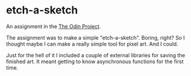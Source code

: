 # etch-a-sketch
An assignment in the [The Odin Project](https://www.theodinproject.com/).

The assignment was to make a simple "etch-a-sketch". Boring, right? So I thought maybe I can make a really simple tool for pixel art. And I could.

Just for the hell of it I included a couple of external libraries for saving the finished art. It meant getting to know asynchronous functions for the first time.
